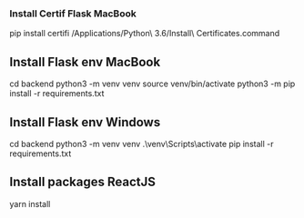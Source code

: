 ### Install Certif Flask MacBook
pip install certifi
/Applications/Python\ 3.6/Install\ Certificates.command

## Install Flask env MacBook
cd backend
python3 -m venv venv
source venv/bin/activate
python3 -m pip install -r requirements.txt

## Install Flask env Windows
cd backend
python3 -m venv venv
.\venv\Scripts\activate
pip install -r requirements.txt

## Install packages ReactJS
yarn install